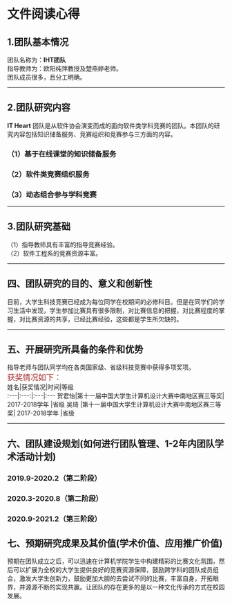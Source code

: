 # 文件阅读心得
## 1.团队基本情况
   团队名称为：**IHT团队**  
   指导教师为：欧阳纯萍教授及楚燕婷老师。  
   团队成员很多，且分工明确。
   ***  
## 2.团队研究内容
**IT Heart** 团队是从软件协会演变而成的面向软件类学科竞赛的团队。本团队的研究内容包括知识储备服务、竞赛组织和竞赛参与三方面的内容。  
### （1）基于在线课堂的知识储备服务  
### （2）软件类竞赛组织服务
### （3）动态组合参与学科竞赛
***
## 3.团队研究基础 
（1）指导教师具有丰富的指导竞赛经验。  
（2）软件工程系的竞赛资源丰富。
***
## 四、团队研究的目的、意义和创新性
目前，大学生科技竞赛已经成为每位同学在校期间的必修科目。但是在同学们的学习生活中发现，学生参加比赛具有很多限制，对比赛信息的把握，对比赛程度的掌握，对比赛资源的共享，已经比赛经验，这些都是学生所欠缺的。
***
## 五、开展研究所具备的条件和优势
指导老师与团队同学均在各类国家级、省级科技竞赛中获得多项奖项。  
<font color=#A52A2A size=4>获奖情况如下：</font>    
姓名|获奖情况|时间|等级  
:---|:---:|:---|:---
贺君怡|第十一届中国大学生计算机设计大赛中南地区赛三等奖|	2017-2018学年	|省级
吴琦	|第十一届中国大学生计算机设计大赛中南地区赛三等奖|	2017-2018学年	|省级
***
## 六、团队建设规划(如何进行团队管理、1-2年内团队学术活动计划)
### 2019.9-2020.2（第二阶段）
### 2020.3-2020.8（第二阶段）
### 2020.9-2021.2（第三阶段）
## 七、预期研究成果及其价值(学术价值、应用推广价值)
预期在团队成立之后，可以迅速在计算机学院学生中构建精彩的比赛文化氛围，然后可以扩展为全校的大学生提供良好的竞赛资源保障，鼓励跨学科的团队成员组合，激发大学生创新力，鼓励更加大胆的去尝试不同的比赛，丰富自身，开拓眼界，并源源不断的实现共赢。让团队的存在更多的是以一种文化传承的方式在校园发展。  



